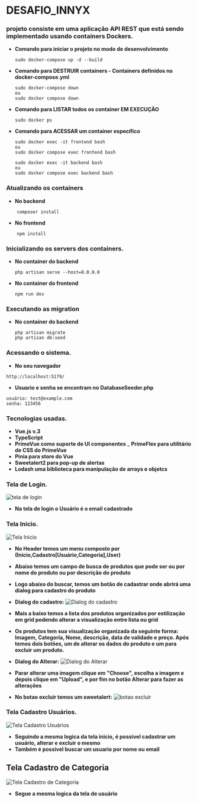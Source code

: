 # DESAFIO_INNYX

### projeto consiste em uma aplicação API REST que está sendo implementado usando containers Dockers.

- **Comando para iniciar o projeto no modo de desenvolvimento**
    ```
    sudo docker-compose up -d --build
    ```

- **Comando para DESTRUIR containers - Containers definidos no docker-compose.yml**
    ```
    sudo docker-compose down
    ou
    sudo docker compose down
    ```

- **Comando para LISTAR todos os container EM EXECUÇÃO**
    ```
    sudo docker ps
    ```
- **Comando para ACESSAR um container específico**
    ```
    sudo docker exec -it frontend bash
    ou 
    sudo docker compose exec frontend bash

    sudo docker exec -it backend bash
    ou 
    sudo docker compose exec backend bash
    ```
### Atualizando os containers
- **No backend**
```
    composer install
```

- **No frontend**
```
    npm install
```
### Inicializando os servers dos containers.
    
- **No container do backend**
    ```
    php artisan serve --host=0.0.0.0
    ```
- **No container do frontend**
    ```
    npm run dev
    ```

### Executando as migration

- **No container do backend**
    ```
    php artisan migrate
    php artisan db:seed
    ```

### Acessando o sistema.
- **No seu navegador**
```
http://localhost:5179/
```
- **Usuario e senha se encontram no DatabaseSeeder.php**
```
usuário: test@example.com
senha: 123456

```

### Tecnologias usadas.
- **Vue.js v.3**
- **TypeScript**
- **PrimeVue como suporte de UI componentes**
_ **PrimeFlex para utilitário de CSS do PrimeVue**
- **Pinia para store do Vue**
- **Sweetalert2 para pop-up de alertas**
- **Lodash uma biblioteca para manipulação de arrays e objetcs**

### Tela de Login.

![tela de login](<Captura de tela de 2024-04-10 10-39-41.png>)

- **Na tela de login o Usuário é o email cadastrado**

### Tela Inicio.
![Tela Inicio](<Captura de tela de 2024-04-10 12-33-46.png>)

- **No Header temos um menu composto por (Inicio,Cadastro[Usuário,Categoria],User)**
- **Abaixo temos um campo de busca de produtos que pode ser ou por nome do produto ou por descrição do produto**
- **Logo abaixo do buscar, temos um botão de cadastrar onde abrirá uma dialog para cadastro do produto**
- **Dialog do cadastro:**
![Dialog do cadastro](<Captura de tela de 2024-04-10 12-38-43.png>)

- **Mais a baixo temos a lista dos produtos organizados por estilização em grid podendo alterar a visualização entre lista ou grid**

- **Os produtos tem sua visualização organizada da seguinte forma: Imagem, Categoria, Nome, descrição, data de validade e preço. Após temos dois botões, um de alterar os dados do produto e um para excluir um produto.**

- **Dialog do Alterar:**
![Dialog do Alterar](<Captura de tela de 2024-04-10 12-50-57.png>)
- **Parar alterar uma imagem clique em "Choose", escolha a imagem e depois clique em "Upload", e por fim no botão Alterar para fazer as alterações**

- **No botao excluir temos um sweetalert:**
![botao excluir](<Captura de tela de 2024-04-10 12-53-22.png>)

### Tela Cadastro Usuários.
![Tela Cadastro Usuários](<Captura de tela de 2024-04-10 12-58-27.png>)

- **Seguindo a mesma logica da tela inicio, é possivel cadastrar um usuário, alterar e excluir o mesmo**
- **Também é possivel buscar um usuario por nome ou email**

## Tela Cadastro de Categoria
![Tela Cadastro de Categoria](<Captura de tela de 2024-04-10 13-03-09.png>)

- **Segue a mesma logica da tela de usuário**

